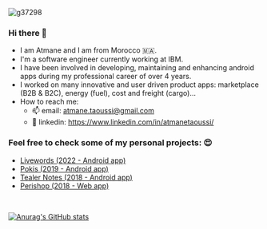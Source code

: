 ![g37298](https://user-images.githubusercontent.com/42352387/171279605-f5f87b75-2789-4b2b-b147-ce3084822682.png)

### Hi there 👋

- I am Atmane and I am from Morocco 🇲🇦.  
- I'm a software engineer currently working at IBM.  
- I have been involved in developing, maintaining and enhancing android apps during my professional career of over 4 years. 
- I worked on many innovative and user driven product apps: marketplace (B2B & B2C), energy (fuel), cost and freight (cargo)...  
- How to reach me: 
    - 📫 email: atmane.taoussi@gmail.com
    - 🔗 linkedin: https://www.linkedin.com/in/atmanetaoussi/

### Feel free to check some of my personal projects: 😍
  - <a href="https://github.com/atidevs/livewords">Livewords (2022 - Android app)</a>
  - <a href="https://github.com/atidevs/pokis">Pokis (2019 - Android app)</a>
  - <a href="https://github.com/atidevs/Tealer-Notes">Tealer Notes (2018 - Android app)</a>
  - <a href="https://github.com/atidevs/perishop">Perishop (2018 - Web app)</a>

<br/>

[![Anurag's GitHub stats](https://github-readme-stats.vercel.app/api?username=atidevs&count_private=true&show_icons=true&theme=monokai)](https://github.com/anuraghazra/github-readme-stats)



<!--
**atidevs/atidevs** is a ✨ _special_ ✨ repository because its `README.md` (this file) appears on your GitHub profile.

Here are some ideas to get you started:

- 🔭 I’m currently working on ...
- 🌱 I’m currently learning ...
- 👯 I’m looking to collaborate on ...
- 🤔 I’m looking for help with ...
- 💬 Ask me about ...
- 📫 How to reach me: ...
- 😄 Pronouns: ...
- ⚡ Fun fact: ...
-->


